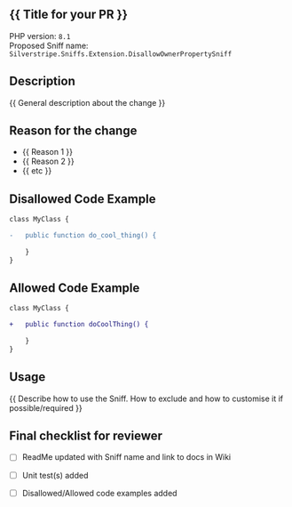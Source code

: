## {{ Title for your PR }}

<!-- Update the following example details to be relevant -->

PHP version: `8.1`  
Proposed Sniff name: `Silverstripe.Sniffs.Extension.DisallowOwnerPropertySniff`


## Description
{{ General description about the change }}

## Reason for the change

- {{ Reason 1 }}
- {{ Reason 2 }}
- {{ etc }}


## Disallowed Code Example

```diff
class MyClass {

-   public function do_cool_thing() {
    
    }
}
```
## Allowed Code Example

```diff 
class MyClass {

+   public function doCoolThing() {
    
    }
}
```

## Usage

{{ Describe how to use the Sniff. How to exclude and how to customise it if possible/required }}


## Final checklist for reviewer
- [ ] ReadMe updated with Sniff name and link to docs in Wiki
- [ ] Unit test(s) added
- [ ] Disallowed/Allowed code examples added

